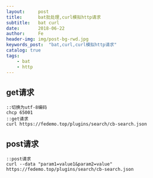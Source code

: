 ```yaml
---
layout:     post
title:      bat批处理,curl模拟http请求
subtitle:   bat curl
date:       2018-06-22
author:     Fe
header-img: img/post-bg-rwd.jpg
keywords_post:  "bat,curl,curl模拟http请求"
catalog: true
tags:
    - bat
    - http
---
```

## get请求

```
::切换为utf-8编码
chcp 65001
::get请求
curl https://fedemo.top/plugins/search/cb-search.json
```

## post请求

```
::post请求
curl --data "param1=value1&param2=value" https://fedemo.top/plugins/search/cb-search.json
```
